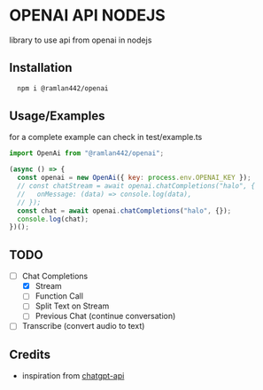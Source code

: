 # OPENAI API NODEJS

library to use api from openai in nodejs

## Installation

```bash
  npm i @ramlan442/openai
```

## Usage/Examples

for a complete example can check in test/example.ts

```javascript
import OpenAi from "@ramlan442/openai";

(async () => {
  const openai = new OpenAi({ key: process.env.OPENAI_KEY });
  // const chatStream = await openai.chatCompletions("halo", {
  //   onMessage: (data) => console.log(data),
  // });
  const chat = await openai.chatCompletions("halo", {});
  console.log(chat);
})();
```

## TODO

- [ ] Chat Completions
  - [x] Stream
  - [ ] Function Call
  - [ ] Split Text on Stream
  - [ ] Previous Chat (continue conversation)
- [ ] Transcribe (convert audio to text)

## Credits

- inspiration from [chatgpt-api](https://github.com/transitive-bullshit/chatgpt-api)
